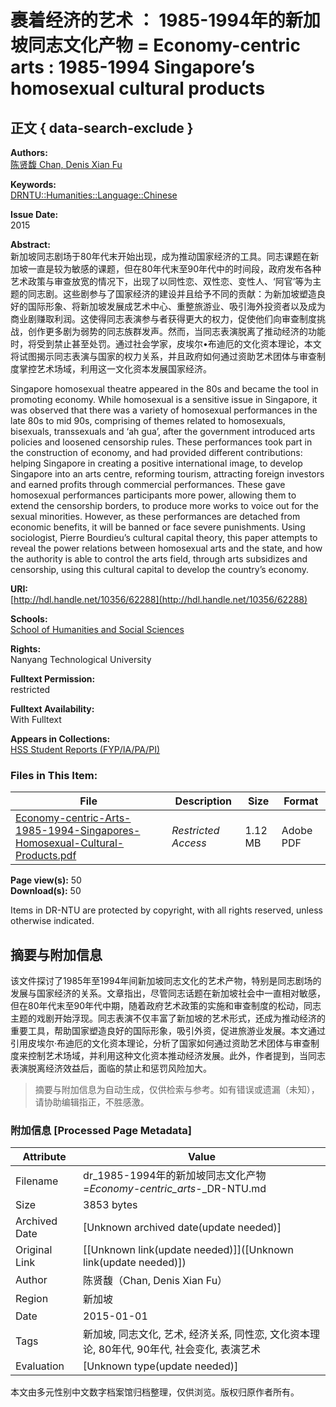 # 裹着经济的艺术 ： 1985-1994年的新加坡同志文化产物 = Economy-centric arts : 1985-1994 Singapore’s homosexual cultural products

## 正文 { data-search-exclude }


**Authors:**  
[陈贤馥 Chan, Denis Xian Fu](https://dspace.ntu.edu.sg/handle/10356/62288)

**Keywords:**  
[DRNTU::Humanities::Language::Chinese](https://dspace.ntu.edu.sg/browse?type=subject&value=DRNTU%3A%3AHumanities%3A%3ALanguage%3A%3AChinese&value_lang=en_US)

**Issue Date:**  
2015

**Abstract:**  
新加坡同志剧场于80年代末开始出现，成为推动国家经济的工具。同志课题在新加坡一直是较为敏感的课题，但在80年代末至90年代中的时间段，政府发布各种艺术政策与审查放宽的情况下，出现了以同性恋、双性恋、变性人、‘阿官’等为主题的同志剧。这些剧参与了国家经济的建设并且给予不同的贡献：为新加坡塑造良好的国际形象、将新加坡发展成艺术中心、重整旅游业、吸引海外投资者以及成为商业剧赚取利润。这使得同志表演参与者获得更大的权力，促使他们向审查制度挑战，创作更多剧为弱势的同志族群发声。然而，当同志表演脱离了推动经济的功能时，将受到禁止甚至处罚。通过社会学家，皮埃尔•布迪厄的文化资本理论，本文将试图揭示同志表演与国家的权力关系，并且政府如何通过资助艺术团体与审查制度掌控艺术场域，利用这一文化资本发展国家经济。  

Singapore homosexual theatre appeared in the 80s and became the tool in promoting economy. While homosexual is a sensitive issue in Singapore, it was observed that there was a variety of homosexual performances in the late 80s to mid 90s, comprising of themes related to homosexuals, bisexuals, transsexuals and ‘ah gua’, after the government introduced arts policies and loosened censorship rules. These performances took part in the construction of economy, and had provided different contributions: helping Singapore in creating a positive international image, to develop Singapore into an arts centre, reforming tourism, attracting foreign investors and earned profits through commercial performances. These gave homosexual performances participants more power, allowing them to extend the censorship borders, to produce more works to voice out for the sexual minorities. However, as these performances are detached from economic benefits, it will be banned or face severe punishments. Using sociologist, Pierre Bourdieu’s cultural capital theory, this paper attempts to reveal the power relations between homosexual arts and the state, and how the authority is able to control the arts field, through arts subsidizes and censorship, using this cultural capital to develop the country’s economy.

**URI:**  
[http://hdl.handle.net/10356/62288](http://hdl.handle.net/10356/62288)

**Schools:**  
[School of Humanities and Social Sciences](https://dspace.ntu.edu.sg/browse?type=dspaceitemschool&authority=ou00012&authority_lang=en_US)

**Rights:**  
Nanyang Technological University

**Fulltext Permission:**  
restricted

**Fulltext Availability:**  
With Fulltext

**Appears in Collections:**  
[HSS Student Reports (FYP/IA/PA/PI)](http://dspace.ntu.edu.sg/handle/10356/1415)

### Files in This Item:

| File | Description | Size | Format |
|------|-------------|------|--------|
| [Economy-centric-Arts-1985-1994-Singapores-Homosexual-Cultural-Products.pdf](http://dspace.ntu.edu.sg/bitstream/10356/62288/1/Economy-centric-Arts-1985-1994-Singapores-Homosexual-Cultural-Products.pdf) | _Restricted Access_ | 1.12 MB | Adobe PDF |

**Page view(s):** 50  
**Download(s):** 50  

Items in DR-NTU are protected by copyright, with all rights reserved, unless otherwise indicated.
<!-- tcd_original_link https://dr.ntu.edu.sg/handle/10356/62288 -->


## 摘要与附加信息

<!-- tcd_abstract -->
该文件探讨了1985年至1994年间新加坡同志文化的艺术产物，特别是同志剧场的发展与国家经济的关系。文章指出，尽管同志话题在新加坡社会中一直相对敏感，但在80年代末至90年代中期，随着政府艺术政策的实施和审查制度的松动，同志主题的戏剧开始浮现。同志表演不仅丰富了新加坡的艺术形式，还成为推动经济的重要工具，帮助国家塑造良好的国际形象，吸引外资，促进旅游业发展。本文通过引用皮埃尔·布迪厄的文化资本理论，分析了国家如何通过资助艺术团体与审查制度来控制艺术场域，并利用这种文化资本推动经济发展。此外，作者提到，当同志表演脱离经济效益后，面临的禁止和惩罚风险加大。
<!-- tcd_abstract_end -->

> 摘要与附加信息为自动生成，仅供检索与参考。如有错误或遗漏（未知），请协助编辑指正，不胜感激。

### 附加信息 [Processed Page Metadata]

| Attribute       | Value                                  |
|-----------------|----------------------------------------|
| Filename        | dr_1985-1994年的新加坡同志文化产物=_Economy-centric_arts_-_DR-NTU.md                             |
| Size            | 3853 bytes                           |
| Archived Date   | [Unknown archived date(update needed)]                             |
| Original Link   | [[Unknown link(update needed)]]([Unknown link(update needed)])                       |
| Author          | 陈贤馥（Chan, Denis Xian Fu）                               |
| Region          | 新加坡                               |
| Date            | 2015-01-01                                 |
| Tags            | 新加坡, 同志文化, 艺术, 经济关系, 同性恋, 文化资本理论, 80年代, 90年代, 社会变化, 表演艺术                                 |
| Evaluation            | [Unknown type(update needed)]                                 |
<!-- tcd_table_end -->

本文由多元性别中文数字档案馆归档整理，仅供浏览。版权归原作者所有。
